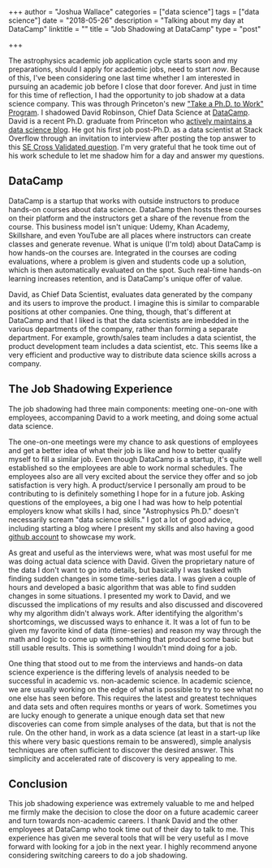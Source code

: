 +++
author = "Joshua Wallace"
categories = ["data science"]
tags = ["data science"]
date = "2018-05-26"
description = "Talking about my day at DataCamp"
linktitle = ""
title = "Job Shadowing at DataCamp"
type = "post"

+++

The astrophysics academic job application cycle starts soon and my preparations, should I apply for academic jobs, need to start *now*. Because of this, I've been considering one last time whether I am interested in pursuing an academic job before I close that door forever. And just in time for this time of reflection, I had the opportunity to job shadow at a data science company.  This was through Princeton's new ["Take a Ph.D. to Work" Program](https://careerservices.princeton.edu/graduate-students/programs-workshops/take-phd-work). I shadowed David Robinson, Chief Data Science at [DataCamp](https://www.datacamp.com/home).  David is a recent Ph.D. graduate from Princeton who [actively maintains a data science blog](http://varianceexplained.org).  He got his first job post-Ph.D. as a data scientist at Stack Overflow through an invitation to interview after posting the top answer to this [SE Cross Validated question](https://stats.stackexchange.com/questions/47771/what-is-the-intuition-behind-beta-distribution).  I'm very grateful that he took time out of his work schedule to let me shadow him for a day and answer my questions.

## DataCamp

DataCamp is a startup that works with outside instructors to produce hands-on courses about data science.  DataCamp then hosts these courses on their platform and the instructors get a share of the revenue from the course. This business model isn't unique: Udemy, Khan Academy, Skillshare, and even YouTube are all places where instructors can create classes and generate revenue.  What is unique (I'm told) about DataCamp is how hands-on the courses are.  Integrated in the courses are coding evaluations, where a problem is given and students code up a solution, which is then automatically evaluated on the spot.  Such real-time hands-on learning increases retention, and is DataCamp's unique offer of value.

David, as Chief Data Scientist, evaluates data generated by the company and its users to improve the product.  I imagine this is similar to comparable positions at other companies.  One thing, though, that's different at DataCamp and that I liked is that the data scientists are imbedded in the various departments of the company, rather than forming a separate department.  For example, growth/sales team includes a data scientist, the product development team includes  a data scientist, etc.  This seems like a very efficient and productive way to distribute data science skills across a company.

## The Job Shadowing Experience

The job shadowing had three main components: meeting one-on-one with employees, accompaning David to a work meeting, and doing some actual data science.

The one-on-one meetings were my chance to ask questions of employees and get a better idea of what their job is like and how to better qualify myself to fill a similar job. Even though DataCamp is a startup, it's quite well established so the employees are able to work normal schedules.  The employees also are all very excited about the service they offer and so job satisfaction is very high.  A product/service I personally am proud to be contributing to is definitely something I hope for in a future job.  Asking questions of the employees, a big one I had was how to help potential employers know what skills I had, since "Astrophysics Ph.D." doesn't necessarily scream "data science skills."  I got a lot of good advice, including starting a blog where I present my skills and also having a good [github account](https://github.com/joshuawallace) to showcase my work.

As great and useful as the interviews were, what was most useful for me was doing actual data science with David.  Given the proprietary nature of the data I don't want to go into details, but basically I was tasked with finding sudden changes in some time-series data.  I was given a couple of hours and developed a basic algorithm that was able to find sudden changes in some situations.  I presented my work to David, and we discussed the implications of my results and also discussed and discovered why my algorithm didn't always work.  After identifying the algorithm's shortcomings, we discussed ways to enhance it.  It was a lot of fun to be given my favorite kind of data (time-series) and reason my way through the math and logic to come up with something that produced some basic but still usable results.  This is something I wouldn't mind doing for a job.

One thing that stood out to me from the interviews and hands-on data science experience is the differing levels of analysis needed to be successful in academic vs. non-academic science.  In academic science, we are usually working on the edge of what is possible to try to see what no one else has seen before.  This requires the latest and greatest techniques and data sets and often requires months or years of work.  Sometimes you are lucky enough to generate a unique enough data set that new discoveries can come from simple analyses of the data, but that is not the rule.  On the other hand, in work as a data science (at least in a start-up like this where very basic questions remain to be answered), simple analysis techniques are often sufficient to discover the desired answer. This simplicity and accelerated rate of discovery is very appealing to me.

## Conclusion

This job shadowing experience was extremely valuable to me and helped me firmly make the decision to close the door on a future academic career and turn towards non-academic careers.  I thank David and the other employees at DataCamp who took time out of their day to talk to me.  This experience has given me several tools that will be very useful as I move forward with looking for a job in the next year.  I highly recommend anyone considering switching careers to do a job shadowing.
